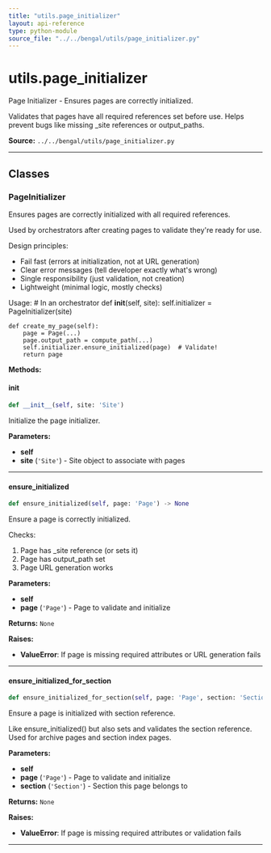 ```yaml
---
title: "utils.page_initializer"
layout: api-reference
type: python-module
source_file: "../../bengal/utils/page_initializer.py"
---
```


# utils.page_initializer

Page Initializer - Ensures pages are correctly initialized.

Validates that pages have all required references set before use.
Helps prevent bugs like missing _site references or output_paths.

**Source:** `../../bengal/utils/page_initializer.py`

---

## Classes

### PageInitializer


Ensures pages are correctly initialized with all required references.

Used by orchestrators after creating pages to validate they're ready for use.

Design principles:
- Fail fast (errors at initialization, not at URL generation)
- Clear error messages (tell developer exactly what's wrong)
- Single responsibility (just validation, not creation)
- Lightweight (minimal logic, mostly checks)

Usage:
    # In an orchestrator
    def __init__(self, site):
        self.initializer = PageInitializer(site)
    
    def create_my_page(self):
        page = Page(...)
        page.output_path = compute_path(...)
        self.initializer.ensure_initialized(page)  # Validate!
        return page




**Methods:**

#### __init__

```python
def __init__(self, site: 'Site')
```

Initialize the page initializer.

**Parameters:**

- **self**
- **site** (`'Site'`) - Site object to associate with pages







---
#### ensure_initialized

```python
def ensure_initialized(self, page: 'Page') -> None
```

Ensure a page is correctly initialized.

Checks:
1. Page has _site reference (or sets it)
2. Page has output_path set
3. Page URL generation works

**Parameters:**

- **self**
- **page** (`'Page'`) - Page to validate and initialize

**Returns:** `None`

**Raises:**

- **ValueError**: If page is missing required attributes or URL generation fails





---
#### ensure_initialized_for_section

```python
def ensure_initialized_for_section(self, page: 'Page', section: 'Section') -> None
```

Ensure a page is initialized with section reference.

Like ensure_initialized() but also sets and validates the section reference.
Used for archive pages and section index pages.

**Parameters:**

- **self**
- **page** (`'Page'`) - Page to validate and initialize
- **section** (`'Section'`) - Section this page belongs to

**Returns:** `None`

**Raises:**

- **ValueError**: If page is missing required attributes or validation fails





---


